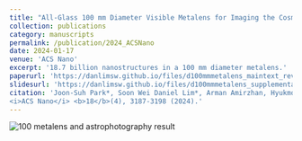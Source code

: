 ```yaml
---
title: "All-Glass 100 mm Diameter Visible Metalens for Imaging the Cosmos"
collection: publications
category: manuscripts
permalink: /publication/2024_ACSNano
date: 2024-01-17
venue: 'ACS Nano'
excerpt: '18.7 billion nanostructures in a 100 mm diameter metalens.'
paperurl: 'https://danlimsw.github.io/files/d100mmmetalens_maintext_revised_final.pdf'
slidesurl: 'https://danlimsw.github.io/files/d100mmmetalens_supplementaryinformation.pdf'
citation: 'Joon-Suh Park*, Soon Wei Daniel Lim*, Arman Amirzhan, Hyukmo Kang, Karlene Karrfalt, Daewook Kim, Joel Leger, Augustine Urbas, Marcus Ossiander, Zhaoyi Li, and Federico Capasso
<i>ACS Nano</i> <b>18</b>(4), 3187-3198 (2024).'
---
```

![100 metalens and astrophotography result](https://danlimsw.github.io/images/2024_ACSNano_image.jpg)
